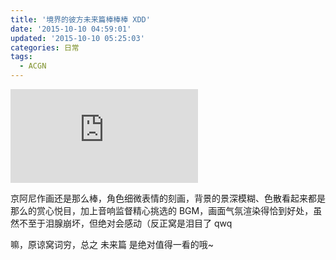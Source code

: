 ```yaml
---
title: '境界的彼方未来篇棒棒棒 XDD'
date: '2015-10-10 04:59:01'
updated: '2015-10-10 05:25:03'
categories: 日常
tags:
  - ACGN
---
```


![title](https://img.prin.studio/legacy/image.php?di=UVKI)

京阿尼作画还是那么棒，角色细微表情的刻画，背景的景深模糊、色散看起来都是那么的赏心悦目，加上音响监督精心挑选的 BGM，画面气氛渲染得恰到好处，虽然不至于泪腺崩坏，但绝对会感动（反正窝是泪目了 qwq

嘛，原谅窝词穷，总之 未来篇 是绝对值得一看的哦~


